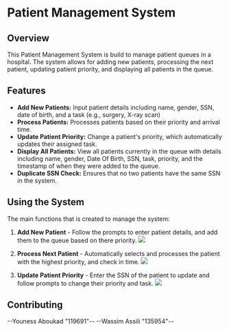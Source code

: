 
# Patient Management System

## Overview
This Patient Management System is build to manage patient queues in a hospital. The system allows for adding new patients, processing the next patient, updating patient priority, and displaying all patients in the queue. 

## Features
- **Add New Patients:** Input patient details including name, gender, SSN, date of birth, and a task (e.g., surgery, X-ray scan)
- **Process Patients:** Processes patients based on their priority and arrival time.
- **Update Patient Priority:** Change a patient's priority, which automatically updates their assigned task.
- **Display All Patients:** View all patients currently in the queue with details including name, gender, Date Of Birth, SSN, task, priority, and the timestamp of when they were added to the queue.
- **Duplicate SSN Check:** Ensures that no two patients have the same SSN in the system.

## Using the System
   The main functions that is created to manage the system:

1. **Add New Patient** - Follow the prompts to enter patient details, and add them to the queue based on there priority.
   [<img src="https://github.com/Psychopass-crypto/Project-2/blob/main/newpatient.png"/>](https://github.com/Psychopass-crypto/Project-2/blob/main/newpatient.png)

2. **Process Next Patient** - Automatically selects and processes the patient with the highest priority, and check in time.
   [<img src="https://github.com/Psychopass-crypto/Project-2/blob/main/processpatient.png"/>](https://github.com/Psychopass-crypto/Project-2/blob/main/processpatient.png)
   
3. **Update Patient Priority** - Enter the SSN of the patient to update and follow prompts to change their priority and task.
   [<img src="https://github.com/Psychopass-crypto/Project-2/blob/main/updatepatient.png"/>](https://github.com/Psychopass-crypto/Project-2/blob/main/updatepatient.png)


## Contributing
  --Youness Aboukad "119691"--     --Wassim Assili "135954"--
  

